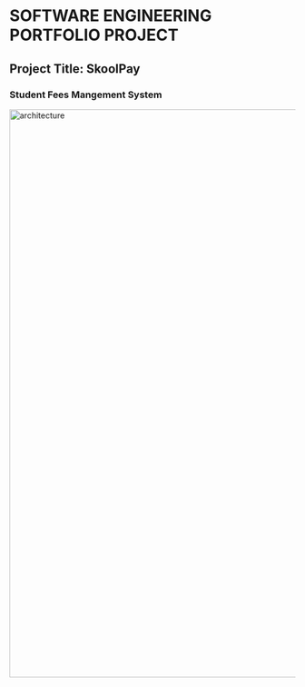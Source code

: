 # SOFTWARE ENGINEERING PORTFOLIO PROJECT
## Project Title: SkoolPay
### Student Fees Mangement System
<img src="https://github.com/sangwani-coder/portfolio_project/blob/main/images/architecture.jpg" width="1000" title="architecture"></img>

